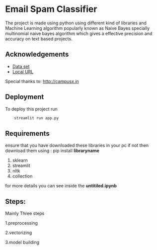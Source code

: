 
# Email Spam Classifier
The project is made using python using different kind of libraries
and Machine Learning algorithm popularly known as Naive Bayes
specially multinomial naive bayes algorithm which gives a effective precision and accuracy on text based projects.
## Acknowledgements

 - [Data set ](https://www.kaggle.com/datasets/uciml/sms-spam-collection-dataset?select=spam.csv)
 - [Local URL]([http://localhost:8501](http://192.168.29.248:8501))


Special thanks to: http://campusx.in


## Deployment

To deploy this project run

```bash
    streamlit run app.py 
```


## Requirements

ensure that you have downloaded these libraries in your pc
if not then download them using : pip install __libraryname__

1. sklearn
2. streamlit
3. nltk
4. collection


for more details you can see inside the __untitiled.ipynb__  


## Steps:

Mainly Three steps 

1.preprocessing

2.vectorizing

3.model building

